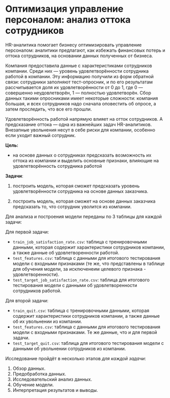 # Оптимизация управление персоналом: анализ оттока сотрудников

HR-аналитика помогает бизнесу оптимизировать управление персоналом: аналитики предлагают, как избежать финансовых потерь и оттока сотрудников, на основании данных полученных от бизнеса. 


Компания предоставила данные с характеристиками сотрудников компании. Среди них — уровень удовлетворённости сотрудника работой в компании. Эту информацию получили из форм обратной связи: сотрудники заполняют тест-опросник, и по его результатам рассчитывается доля их удовлетворённости от 0 до 1, где 0 — совершенно неудовлетворён, 1 — полностью удовлетворён. 
Сбор данных такими опросниками имеет некоторые сложности: компания большая, и всех сотрудников надо сначала оповестить об опросе, а затем проследить, что все его прошли.

Удовлетворённость работой напрямую влияет на отток сотрудников. А предсказание оттока — одна из важнейших задач HR-аналитиков. Внезапные увольнения несут в себе риски для компании, особенно если уходит важный сотрудник.

**Цель:**
- на основе данных о сотрудниках предсказать возможность их оттока из компании и выделить основные признаки, влияющие на удовлетворённость сотрудника работой

**Задачи**:
1. построить модель, которая сможет предсказать уровень удовлетворённости сотрудника на основе данных заказчика. 

2. построить модель, которая сможет на основе данных заказчика предсказать то, что сотрудник уволится из компании.


Для анализа и построения модели переданы по 3 таблицы для каждой задачи:

Для первой задачи:
- `train_job_satisfaction_rate.csv`: таблица с тренировочными данными, которая содержит характеристики сотрудников компании, а также данные об удовлетворенности работой.
- `test_features.csv`: таблица с данными для итогового тестирования модели с входными признаками (те же, что представлены в таблице для обучения модели, за исключенеим целевого признака - удовлетворенности). 
- `test_target_job_satisfaction_rate.csv`: таблица для итогового тестирования модели с данными об удовлетворенности сотрудников работой.

Для второй задачи:
- `train_quit.csv`: таблица с тренировочными данными, которая содержит характеристики сотрудников компании, а также данные об их увольнении из компании.
- `test_features.csv`: таблица с данными для итогового тестирования модели с входными признаками. Те же данные, что и для первой задачи.
- `test_target_quit.csv`: таблица для итогового тестирования модели с данными об увольнении сотрудников из компании.

Исследование пройдёт в несколько этапов *для каждой задачи*:
1. Обзор данных.
2. Предобработка данных.
3. Исследовательский анализ данных.
4. Обучение модели.
5. Интерпретация результатов и выводы.
